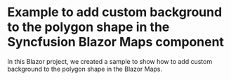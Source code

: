 # Example to add custom background to the polygon shape in the Syncfusion Blazor Maps component

In this Blazor project, we created a sample to show how to add custom background to the polygon shape in the Blazor Maps.
